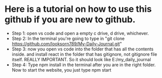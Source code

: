 # Here is a tutorial on how to use this github if you are new to github. 

- Step 1: open vs code and open a empty c drive, d drive, whichever.
- Step 2: In the terminal you're going to type in "git clone https://github.com/looksorn789/My-Daily-Journal.git"
- Step 3: now you open vs code into the folder that has all the contents inside. and install react in the folder that has gitignore, not gitignore file itself. REALLY IMPORTANT. So it should look like E:/my_daily_journal
- Step 4: Type npm install in the terminal after you are in the right folder. Now to start the website, you just type npm start
